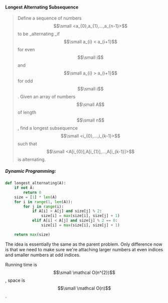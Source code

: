 #### Longest Alternating Subsequence

> Define a sequence of numbers $$\small <a_{0},a_{1},...,a_{n-1}>$$to be _alternating _if $$\small a_{i} < a_{i+1}$$ for even $$\small i$$ and $$\small a_{i} > a_{i+1}$$ for odd $$\small i$$. Given an array of numbers $$\small A$$ of length $$\small n$$, find a longest subsequence $$\small <i_{0},...,i_{k-1}>$$ such that $$\small <A[i_{0}],A[i_{1}],...,A[i_{k-1}]>$$ is alternating.

##### Dynamic Programming:

```py
def longest_alternating(A):
    if not A:
        return 0
    size = [1] * len(A)
    for i in range(1, len(A)):
        for j in range(i):
            if A[i] > A[j] and size[j] % 2:
                size[i] = max(size[i], size[j] + 1)
            elif A[i] < A[j] and size[j] % 2 == 0:
                size[i] = max(size[i], size[j] + 1)
    
    return max(size)
```

The idea is essentially the same as the parent problem. Only difference now is that we need to make sure we're attaching larger numbers at even indices and smaller numbers at odd indices. 

Running time is $$\small \mathcal O(n^{2})$$, space is $$\small \mathcal O(n)$$.

